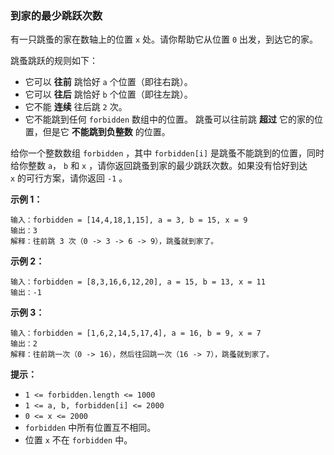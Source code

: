 ### 到家的最少跳跃次数 ###
有一只跳蚤的家在数轴上的位置 `x` 处。请你帮助它从位置 `0` 出发，到达它的家。

跳蚤跳跃的规则如下：

* 它可以 **往前** 跳恰好 `a` 个位置（即往右跳）。
* 它可以 **往后** 跳恰好 `b` 个位置（即往左跳）。
* 它不能 **连续** 往后跳 `2` 次。
* 它不能跳到任何 `forbidden` 数组中的位置。
跳蚤可以往前跳 **超过** 它的家的位置，但是它 **不能跳到负整数** 的位置。

给你一个整数数组 `forbidden` ，其中 `forbidden[i]` 是跳蚤不能跳到的位置，同时给你整数 `a`， `b` 和 `x` ，请你返回跳蚤到家的最少跳跃次数。如果没有恰好到达 `x` 的可行方案，请你返回 `-1` 。



**示例 1：**

```
输入：forbidden = [14,4,18,1,15], a = 3, b = 15, x = 9
输出：3
解释：往前跳 3 次（0 -> 3 -> 6 -> 9），跳蚤就到家了。
```

**示例 2：**

```
输入：forbidden = [8,3,16,6,12,20], a = 15, b = 13, x = 11
输出：-1
```

**示例 3：**

```
输入：forbidden = [1,6,2,14,5,17,4], a = 16, b = 9, x = 7
输出：2
解释：往前跳一次（0 -> 16），然后往回跳一次（16 -> 7），跳蚤就到家了。
```



**提示：**

* `1 <= forbidden.length <= 1000`
* `1 <= a, b, forbidden[i] <= 2000`
* `0 <= x <= 2000`
* `forbidden` 中所有位置互不相同。
* 位置 `x` 不在 `forbidden` 中。

